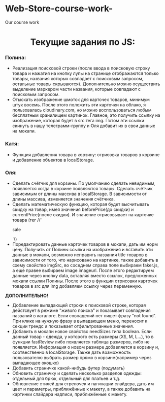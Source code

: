 # Web-Store-course-work-
Our course work
<h1 align='center'>Текущие задания по JS:</h1>

<h3 align='left'>Полина:</h3>

+ Реализация поисковой строки (после ввода в поисковую строку товара и нажатия на кнопку лупы на странице отображаются только товары, названия которых совпадает с поисковым запросом, остальные товары скрываются). Дополнительно можно осуществить выделение маркером части названия, которые совпадают с поисковым запросом.
+ Отыскать изображение шмоток для карточек товаров, минимум штук восемь. После этого положить эти карточки на облако, я пользовалась cloudinary.com, но можно воспользоваться любым бесплатным хранилищем картинок. Главное, это получить ссылку на изображение, которая будет в src тега img. Потом эти ссылки скинуть в нашу телеграмм-группу и Оля добавит их в свои данные на мокапи.

<h3 align='left'>Катя:</h3>

+ Функция добавления товара в корзину: отрисовка товаров в корзине и добавление объектов в localStorage.

<h3 align='left'>Оля:</h3>

+ Сделать счётчик для корзины. По умолчанию сделать невидимым, появляется когда в корзине появляются товары. Сделать счётчик зависимым от длины массива в localStorage. В зависимости от длины массива, изменяется значения счётчика.
+ Сделать математическую функцию, которая будет высчитывать скидку на товар, имея значения beforePrice(до скидки) и currentPrice(после скидки). И значение отрисовывает на карточке товара (тег //'<p class="img-wrapper__sale">sale</p>'\\)
+ Поредактировать данные карточек товаров в мокапи, дать им норм цену. Получить от Полины ссылки на изображения и вставить эти данные в мокапи, возможно исправить названия title товаров в зависимости от того, что нарисовано на картинке, также добавить в схему свойство imgSrc, во соседнем справа поле выбираем faker.js, а ещё правее выбираем image.imageurl. После этого редактируем данные через кнопку data, вставляя вместо ссылок, предложенных мокапи ссылки Полины. После этого в функции отрисовки карточек товаров в src для img добавляем ссылку через переменную. 


**ДОПОЛНИТЕЛЬНО!**
+ Добавление выпадающей строки к поисковой строке, которая дейстсвует в режиме "живого поиска" и показывает совпадения названий в каталоге. Если совпадений нет пишет фразу "not found". При клике на нужную фразу в выпадающем меню, переносит к секции трендс и показывает отфильтрованные значения.
+ Добавить в мокапи новое свойство needSizes типа boolean. Если данный товар - одежда, у которого есть размеры (XS, M, L...), то в функции fastReview либо появляется таблица размеров, либо не появляется. Информация о новом размере добавляется в корзину и, соотвественно в localStorage. Также дать возможность пользователю выбрать размер прямо в корзине(например через выпадающее окошко)
+ Добавить страничке какой-нибудь футер (подумать)
+ Обновить страничку и сделать несколько разделов одежды: отдельный для брюк, отдельный для платьев и т.д.
+ Обновление стилей для стрелочек и пагинации слайдера, дать им цвет и параметры, приближённые к макету, а также добавить на картинки слайдера надписи, приближённые к макету.

